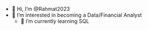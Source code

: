- 👋 Hi, I’m @Rahmat2023
- 👀 I’m interested in becoming a Data/Financial Analyst
  - 🌱 I’m currently learning SQL

<!---
Rahmat2023/Rahmat2023 is a ✨ special ✨ repository because its `README.md` (this file) appears on your GitHub profile.
You can click the Preview link to take a look at your changes.
--->
